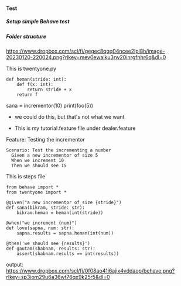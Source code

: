 #### Test

##### Setup simple Behave test 
##### Folder structure 
https://www.dropbox.com/scl/fi/gegec8qqq04ncee2lpl8h/image-20230120-220024.png?rlkey=mev0ewalku3rw20inrgfnhr6q&dl=0

This is twentyone.py
```t
def heman(stride: int):
    def f(x: int):
        return stride + x
    return f
```
sana = incrementor(10)
print(foo(5))

- we could do this, but that's not what we want  

- This is my tutorial.feature file under dealer.feature

Feature: Testing the incrementor
```t
Scenario: Test the incrementing a number
  Given a new incrementor of size 5
  When we increment 10
  Then we should see 15
```

This is steps file 
```t
from behave import *
from twentyone import *

@given("a new incrementor of size {stride}")
def sana(bikram, stride: str):
    bikram.heman = heman(int(stride))

@when("we increment {num}")
def love(sapna, num: str):
    sapna.results = sapna.heman(int(num))

@then('we should see {results}')
def gautam(shabnam, results: str):
    assert(shabnam.results == int(results))
```
 output:
https://www.dropbox.com/scl/fi/0f08ao41i6ajix4vddaop/behave.png?rlkey=sp3iom29u6a36wt76qx9k25r5&dl=0
